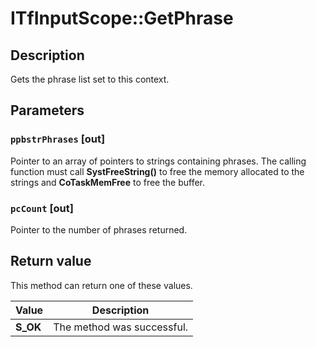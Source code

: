# ITfInputScope::GetPhrase

## Description

Gets the phrase list set to this context.

## Parameters

### `ppbstrPhrases` [out]

Pointer to an array of pointers to strings containing phrases. The calling function must call **SystFreeString()** to free the memory allocated to the strings and **CoTaskMemFree** to free the buffer.

### `pcCount` [out]

Pointer to the number of phrases returned.

## Return value

This method can return one of these values.

| Value | Description |
| --- | --- |
| **S_OK** | The method was successful. |